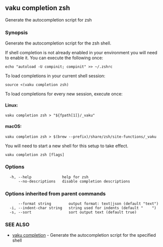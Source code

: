 ## vaku completion zsh

Generate the autocompletion script for zsh

### Synopsis

Generate the autocompletion script for the zsh shell.

If shell completion is not already enabled in your environment you will need
to enable it.  You can execute the following once:

	echo "autoload -U compinit; compinit" >> ~/.zshrc

To load completions in your current shell session:

	source <(vaku completion zsh)

To load completions for every new session, execute once:

#### Linux:

	vaku completion zsh > "${fpath[1]}/_vaku"

#### macOS:

	vaku completion zsh > $(brew --prefix)/share/zsh/site-functions/_vaku

You will need to start a new shell for this setup to take effect.


```
vaku completion zsh [flags]
```

### Options

```
  -h, --help              help for zsh
      --no-descriptions   disable completion descriptions
```

### Options inherited from parent commands

```
      --format string        output format: text|json (default "text")
  -i, --indent-char string   string used for indents (default "    ")
  -s, --sort                 sort output text (default true)
```

### SEE ALSO

* [vaku completion](vaku_completion.md)	 - Generate the autocompletion script for the specified shell

